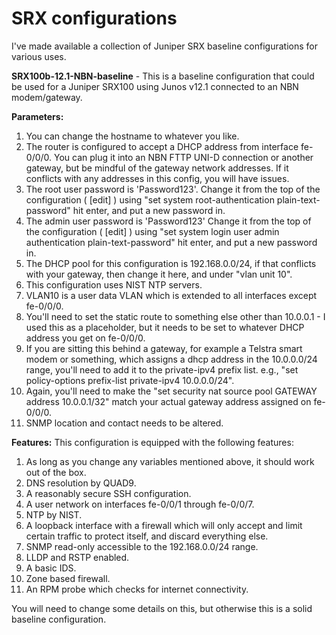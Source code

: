 # SRX configurations
I've made available a collection of Juniper SRX baseline configurations for various uses. 

**SRX100b-12.1-NBN-baseline** - This is a baseline configuration that could be used for a Juniper SRX100 using Junos v12.1 connected to an NBN modem/gateway.

**Parameters:**
1. You can change the hostname to whatever you like.
2. The router is configured to accept a DHCP address from interface fe-0/0/0. You can plug it into an NBN FTTP UNI-D connection or another gateway, but be mindful of the gateway network addresses. If it conflicts with any addresses in this config, you will have issues.
3. The root user password is 'Password123'. Change it from the top of the configuration ( [edit] ) using "set system root-authentication plain-text-password" hit enter, and put a new password in.
4. The admin user password is 'Password123' Change it from the top of the configuration ( [edit] ) using "set system login user admin authentication plain-text-password" hit enter, and put a new password in.
5. The DHCP pool for this configuration is 192.168.0.0/24, if that conflicts with your gateway, then change it here, and under "vlan unit 10".
6. This configuration uses NIST NTP servers.
7. VLAN10 is a user data VLAN which is extended to all interfaces except fe-0/0/0.
8. You'll need to set the static route to something else other than 10.0.0.1 - I used this as a placeholder, but it needs to be set to whatever DHCP address you get on fe-0/0/0.
9. If you are sitting this behind a gateway, for example a Telstra smart modem or something, which assigns a dhcp address in the 10.0.0.0/24 range, you'll need to add it to the private-ipv4 prefix list. e.g., "set policy-options prefix-list private-ipv4 10.0.0.0/24".
10. Again, you'll need to make the "set security nat source pool GATEWAY address 10.0.0.1/32" match your actual gateway address assigned on fe-0/0/0.
11. SNMP location and contact needs to be altered.

**Features:** This configuration is equipped with the following features:
1. As long as you change any variables mentioned above, it should work out of the box.
2. DNS resolution by QUAD9.
3. A reasonably secure SSH configuration.
4. A user network on interfaces fe-0/0/1 through fe-0/0/7.
5. NTP by NIST.
6. A loopback interface with a firewall which will only accept and limit certain traffic to protect itself, and discard everything else.
7. SNMP read-only accessible to the 192.168.0.0/24 range.
8. LLDP and RSTP enabled.
9. A basic IDS.
10. Zone based firewall.
11. An RPM probe which checks for internet connectivity.

You will need to change some details on this, but otherwise this is a solid baseline configuration.
